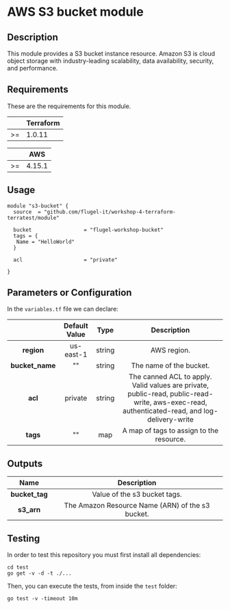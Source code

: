 # AWS S3 bucket module

## Description
This module provides a S3 bucket instance resource. Amazon S3 is cloud object storage with industry-leading scalability, data availability, security, and performance.

## Requirements
These are the requirements for this module.

|    | Terraform |
|:--:|-----------|
| >= |   1.0.11   |

|    |    AWS    |
|:--:|-----------|
| >= |  4.15.1   |

## Usage


```hcl
module "s3-bucket" {
  source  = "github.com/flugel-it/workshop-4-terraform-terratest/module"

  bucket                 = "flugel-workshop-bucket"
  tags = {
   Name = "HelloWorld"
  }

  acl                    = "private"

}
```

## Parameters or Configuration

In the `variables.tf` file we can declare:

|               | Default Value |     Type    |                    Description                    |
|:-------------:|:-------------:|:-----------:|:-------------------------------------------------:|
|     **region**    |       us-east-1      |    string   |  AWS region.  |
|     **bucket_name**    |       ""      |    string   |  The name of the bucket.  |
|     **acl**    |       private      |    string   |  The canned ACL to apply. Valid values are private, public-read, public-read-write, aws-exec-read, authenticated-read, and log-delivery-write  |
|     **tags**    |       ""      |    map   |  A map of tags to assign to the resource.  |

## Outputs
|     Name          |      Description    |
|:-------------:|:-------------:|
|     **bucket_tag**    | Value of the s3 bucket tags. |
|     **s3_arn**    | The Amazon Resource Name (ARN) of the s3 bucket. |

## Testing

In order to test this repository you must first install all dependencies:

``` 
cd test
go get -v -d -t ./... 
```

Then, you can execute the tests, from inside the `test` folder:

```
go test -v -timeout 10m
```
